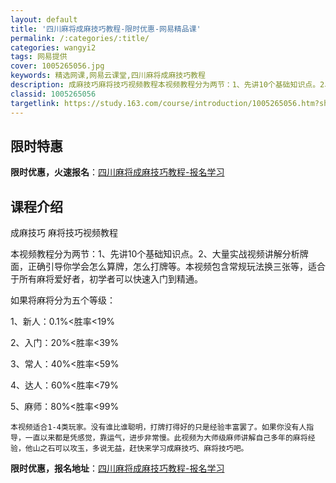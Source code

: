 ```yaml
---
layout: default
title: '四川麻将成麻技巧教程-限时优惠-网易精品课'
permalink: /:categories/:title/
categories: wangyi2
tags: 网易提供
cover: 1005265056.jpg
keywords: 精选网课,网易云课堂,四川麻将成麻技巧教程
description: 成麻技巧麻将技巧视频教程本视频教程分为两节：1、先讲10个基础知识点。2、大量实战视频讲解分析牌面，正确引导你学会怎么算
classid: 1005265056
targetlink: https://study.163.com/course/introduction/1005265056.htm?share=1&shareId=1025206652&utm_campaign=share&utm_medium=iphoneShare&utm_source=&utm_u=1025206652
---
```


## 限时特惠

**限时优惠，火速报名**：[四川麻将成麻技巧教程-报名学习](https://study.163.com/course/introduction/1005265056.htm?share=1&shareId=1025206652&utm_campaign=share&utm_medium=iphoneShare&utm_source=&utm_u=1025206652)

## 课程介绍

成麻技巧 麻将技巧视频教程

本视频教程分为两节：1、先讲10个基础知识点。2、大量实战视频讲解分析牌面，正确引导你学会怎么算牌，怎么打牌等。本视频包含常规玩法换三张等，适合于所有麻将爱好者，初学者可以快速入门到精通。



如果将麻将分为五个等级：

1、新人：0.1%<胜率<19%

2、入门：20%<胜率<39%

3、常人：40%<胜率<59%

4、达人：60%<胜率<79%

5、麻师：80%<胜率<99%

    本视频适合1-4类玩家。没有谁比谁聪明，打牌打得好的只是经验丰富罢了。如果你没有人指导，一直以来都是凭感觉，靠运气，进步非常慢。此视频为大师级麻师讲解自己多年的麻将经验，他山之石可以攻玉，多说无益，赶快来学习成麻技巧、麻将技巧吧。

**限时优惠，报名地址**：[四川麻将成麻技巧教程-报名学习](https://study.163.com/course/introduction/1005265056.htm?share=1&shareId=1025206652&utm_campaign=share&utm_medium=iphoneShare&utm_source=&utm_u=1025206652)


